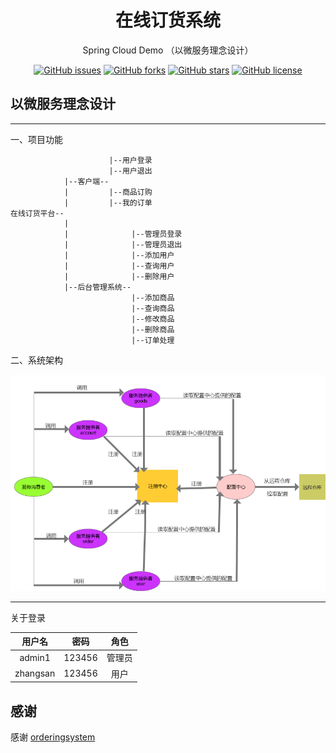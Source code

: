 <h1 align="center"> 在线订货系统 </h1>

<div align="center">

Spring Cloud Demo （以微服务理念设计）

[![GitHub issues](https://img.shields.io/github/issues/cookob/online-ordering-platform)](https://github.com/cookob/online-ordering-platform/issues) [![GitHub forks](https://img.shields.io/github/forks/cookob/online-ordering-platform)](https://github.com/cookob/online-ordering-platform/network) [![GitHub stars](https://img.shields.io/github/stars/cookob/online-ordering-platform)](https://github.com/cookob/online-ordering-platform/stargazers) [![GitHub license](https://img.shields.io/github/license/cookob/online-ordering-platform)](https://github.com/cookob/online-ordering-platform/blob/master/LICENSE)

</div>

## 以微服务理念设计 ##

---

一、项目功能

```
                      |--用户登录
                      |--用户退出
            |--客户端--
            |         |--商品订购
            |         |--我的订单
在线订货平台--
            |
            |              |--管理员登录
            |              |--管理员退出
            |              |--添加用户
            |              |--查询用户
            |              |--删除用户
            |--后台管理系统--
                           |--添加商品
                           |--查询商品
                           |--修改商品
                           |--删除商品
                           |--订单处理
```

二、系统架构 <br>

![1](https://github.com/cookob/online-ordering-platform/blob/master/model.zh-CN.png)

-----

关于登录

| 用户名 | 密码 | 角色 |
| :---: | :---: | :---: |
| admin1 | 123456 | 管理员 |
| zhangsan | 123456 | 用户 |

## 感谢

感谢   [orderingsystem](https://github.com/southwind9801/orderingsystem) 